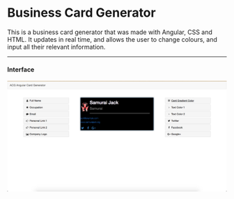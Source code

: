 # Business Card Generator

This is a business card generator that was made with Angular, CSS and HTML. It
updates in real time, and allows the user to change colours, and input all
their relevant information.
***

#### Interface ####

 ![Alt text](/image.png)
